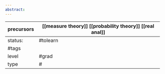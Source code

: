 ```yaml
---
abstract:
---
```

| precursors | [[measure theory]] [[probability theory]] [[real anal]] |
| ---------- | ------------------------------------------------------- |
| status:    | #tolearn                                                |
| #tags      |                                                         |
| level      | #grad                                                   |
| type       | #                         |